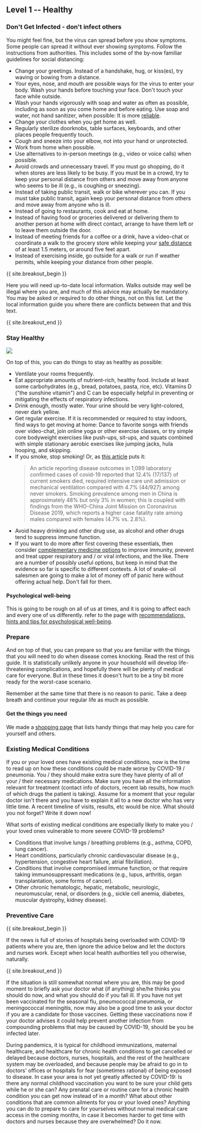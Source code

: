 ## Level 1 -- Healthy

### Don't Get Infected - don't infect others

You might feel fine, but the virus can spread before you show symptoms. Some people can spread it without ever showing symptoms. Follow the instructions from authorities. This includes some of the by-now familiar guidelines for social distancing:

* Change your greetings. Instead of a handshake, hug, or kiss(es), try waving or bowing from a distance.
* Your eyes, nose, and mouth are possible ways for the virus to enter your body. Wash your hands before touching your face. Don't touch your face while outside.
* Wash your hands vigorously with soap and water as often as possible, including as soon as you come home and before eating. Use soap and water, not hand sanitizer, when possible: It is more [reliable](https://www.nytimes.com/2020/03/13/health/soap-coronavirus-handwashing-germs.html). 
* Change your clothes when you get home as well. 
* Regularly sterilize doorknobs, table surfaces, keyboards, and other places people frequently touch.
* Cough and sneeze into your elbow, not into your hand or unprotected. 
* Work from home when possible.
* Use alternatives to in-person meetings (e.g., video or voice calls) when possible. 
* Avoid crowds and unnecessary travel. If you must go shopping, do it when stores are less likely to be busy. If you must be in a crowd, try to keep your personal distance from others and move away from anyone who seems to be ill (e.g., is coughing or sneezing). 
* Instead of taking public transit, walk or bike wherever you can. If you must take public transit, again keep your personal distance from others and move away from anyone who is ill. 
* Instead of going to restaurants, cook and eat at home. 
* Instead of having food or groceries delivered or delivering them to another person at home with direct contact, arrange to have them left or to leave them outside the door. 
* Instead of meeting friends for a coffee or a drink, have a video-chat or coordinate a walk to the grocery store while keeping your [safe distance](https://www.who.int/emergencies/diseases/novel-coronavirus-2019/advice-for-public) of at least 1.5 meters, or around five feet apart. 
* Instead of exercising inside, go outside for a walk or run if weather permits, while keeping your distance from other people. 

{{ site.breakout_begin }}

Here you will need up-to-date local information. Walks outside may well be illegal where you are, and much of this advice may actually be mandatory. You may be asked or required to do other things, not on this list. Let the local information guide you where there are conflicts between that and this text.

{{ site.breakout_end }}

### Stay Healthy

![](/images/situps.png)

On top of this, you can do things to stay as healthy as possible:

* Ventilate your rooms frequently.
* Eat appropriate amounts of nutrient-rich, healthy food. Include at least some carbohydrates (e.g., bread, potatoes, pasta, rice, etc). Vitamins D ("the sunshine vitamin") and C can be especially helpful in preventing or mitigating the effects of respiratory infections. 
* Drink enough, mostly water. Your urine should be very light-colored, never dark yellow.
* Get regular exercise. If it is recommended or required to stay indoors, find ways to get moving at home: Dance to favorite songs with friends over video-chat, join online yoga or other exercise classes, or try simple core bodyweight exercises like push-ups, sit-ups, and squats combined with simple stationary aerobic exercises like jumping jacks, hula hooping, and skipping. 
* If you smoke, stop smoking! Or, as [this article](https://coronawiki.org/page/covid-19-the-role-of-smoking-cessation-during-respiratory-virus-epidemics) puts it:
  >An article reporting disease outcomes in 1,099 laboratory confirmed cases of covid-19 reported that 12.4% (17/137) of current smokers died, required intensive care unit admission or mechanical ventilation compared with 4.7% (44/927) among never smokers. Smoking prevalence among men in China is approximately 48% but only 3% in women; this is coupled with findings from the WHO-China Joint Mission on Coronavirus Disease 2019, which reports a higher case fatality rate among males compared with females (4.7% vs. 2.8%).
* Avoid heavy drinking and other drug use, as alcohol and other drugs tend to suppress immune function.
* If you want to do more after first covering these essentials, then consider [complementary medicine options](/complementary) to improve immunity, prevent and treat upper respiratory and / or viral infections, and the like. There are a number of possibly useful options, but keep in mind that the evidence so far is specific to different contexts. A lot of snake-oil salesmen are going to make a lot of money off of panic here without offering actual help. Don't fall for them. 

#### Psychological well-being

This is going to be rough on all of us at times, and it is going to affect each and every one of us differently. refer to the page with [recommendations, hints and tips for psychological well-being](/psychological).

### Prepare

And on top of that, you can prepare so that you are familiar with the things that you will need to do when disease comes knocking. Read the rest of this guide. It is statistically unlikely anyone in your household will develop life-threatening complications, and hopefully there will be plenty of medical care for everyone. But in these times it doesn't hurt to be a tiny bit more ready for the worst-case scenario.

Remember at the same time that there is no reason to panic. Take a deep breath and continue your regular life as much as possible.

#### Get the things you need

We made a [shopping page](/shopping) that lists handy things that may help you care for yourself and others.

### Existing Medical Conditions

If you or your loved ones have existing medical conditions, now is the time to read up on how these conditions could be made worse by COVID-19 / pneumonia. You / they should make extra sure they have plenty of all of your / their necessary medications. Make sure you have all the information relevant for treatment (contact info of doctors, recent lab results, how much of which drugs the patient is taking). Assume for a moment that your regular doctor isn't there and you have to explain it all to a new doctor who has very little time. A recent timeline of visits, results, etc would be nice. What should you not forget? Write it down now!

What sorts of existing medical conditions are especially likely to make you / your loved ones vulnerable to more severe COVID-19 problems?
- Conditions that involve lungs / breathing problems (e.g., asthma, COPD, lung cancer).
- Heart conditions, particularly chronic cardiovascular disease (e.g., hypertension, congestive heart failure, atrial fibrillation).
- Conditions that involve compromised immune function, or that require taking immunosuppressant medications (e.g., lupus, arthritis, organ transplantation, some forms of cancer).
- Other chronic hematologic, hepatic, metabolic, neurologic, neuromuscular, renal, or disorders (e.g., sickle cell anemia, diabetes, muscular dystrophy, kidney disease). 

### Preventive Care

{{ site.breakout_begin }}

If the news is full of stories of hospitals being overloaded with COVID-19 patients where you are, then ignore the advice below and let the doctors and nurses work. Except when local health authorities tell you otherwise, naturally.

{{ site.breakout_end }}

If the situation is still somewhat normal where you are, this may be good moment to briefly ask your doctor what (if anything) she/he thinks you should do now, and what you should do if you fall ill. If you have not yet been vaccinated for the seasonal flu, pneumococcal pneumonia, or meningococcal meningitis, now may also be a good time to ask your doctor if you are a candidate for those vaccines. Getting these vaccinations now if your doctor advises it could help prevent another infection from compounding problems that may be caused by COVID-19, should be you be infected later. 

During pandemics, it is typical for childhood immunizations, maternal healthcare, and healthcare for chronic health conditions to get cancelled or delayed because doctors, nurses, hospitals, and the rest of the healthcare system may be overloaded, and because people may be afraid to go in to doctors' offices or hospitals for fear (sometimes rational) of being exposed to disease. In case your area is not yet greatly affected by COVID-19: Is there any normal childhood vaccination you want to be sure your child gets while he or she can? Any prenatal care or routine care for a chronic health condition you can get now instead of in a month? What about other conditions that are common ailments for you or your loved ones? Anything you can do to prepare to care for yourselves without normal medical care access in the coming months, in case it becomes harder to get time with doctors and nurses because they are overwhelmed? Do it now.

